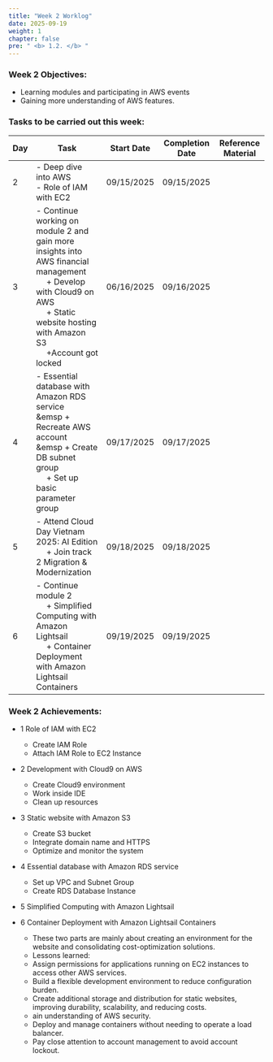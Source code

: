 ```yaml
---
title: "Week 2 Worklog"
date: 2025-09-19
weight: 1
chapter: false
pre: " <b> 1.2. </b> "
---
```




### Week 2 Objectives:

* Learning modules and participating in AWS events
* Gaining more understanding of AWS features.

### Tasks to be carried out this week:
| Day | Task                                                                                                                                                                                                   | Start Date | Completion Date | Reference Material                        |
| --- | ------------------------------------------------------------------------------------------------------------------------------------------------------------------------------------------------------ | ---------- | --------------- | ----------------------------------------- |
| 2   | - Deep dive into AWS <br> - Role of IAM with EC2                                                                                                   | 09/15/2025 | 09/15/2025      |
| 3   | - Continue working on module 2 and gain more insights into AWS financial management <br>&emsp; + Develop with Cloud9 on AWS <br>&emsp; + Static website hosting with Amazon S3 <br>&emsp; +Account got locked                                          | 06/16/2025 | 09/16/2025      | |
| 4   | - Essential database with Amazon RDS service <br>&emsp + Recreate AWS account <br>&emsp + Create DB subnet group<br>&emsp; + Set up basic parameter group  | 09/17/2025 | 09/17/2025      | |
| 5   | - Attend Cloud Day Vietnam 2025: AI Edition <br>&emsp; + Join track 2 Migration & Modernization                            | 09/18/2025 | 09/18/2025      |  |
| 6   | - Continue module 2 <br>&emsp; + Simplified Computing with Amazon Lightsail <br>&emsp; + Container Deployment with Amazon Lightsail Containers| 09/19/2025 | 09/19/2025      |  |


### Week 2 Achievements:

* 1 Role of IAM with EC2

   * Create IAM Role
   * Attach IAM Role to EC2 Instance
* 2 Development with Cloud9 on AWS

   * Create Cloud9 environment
   * Work inside IDE
   * Clean up resources

* 3 Static website with Amazon S3

   * Create S3 bucket
   * Integrate domain name and HTTPS
   * Optimize and monitor the system

* 4 Essential database with Amazon RDS service

   * Set up VPC and Subnet Group
   * Create RDS Database Instance

* 5 Simplified Computing with Amazon Lightsail
* 6 Container Deployment with Amazon Lightsail Containers
   * These two parts are mainly about creating an environment for the website and consolidating cost-optimization solutions.
   * Lessons learned:
   * Assign permissions for applications running on EC2 instances to access other AWS services.
   * Build a flexible development environment to reduce configuration burden.
   * Create additional storage and distribution for static websites, improving durability, scalability, and reducing costs.
   * ain understanding of AWS security.
   * Deploy and manage containers without needing to operate a load balancer.
   * Pay close attention to account management to avoid account lockout.
